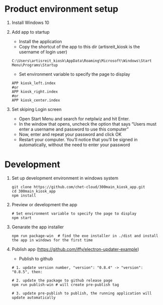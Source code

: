 # Product environment setup

1. Install Windows 10

2. Add app to startup

    - Install the application
    - Copy the shortcut of the app to this dir (artisreit_kiosk is the username of login user)
    ```shell
    C:\Users\artisreit_kiosk\AppData\Roaming\Microsoft\Windows\Start Menu\Programs\Startup
    ```
    - Set environment variable to specify the page to display
    ```shell
    APP kiosk_left.index
    #or
    APP kiosk_right.index
    #or
    APP kiosk_center.index
    ```

3. Set skiping Login screen

    - Open Start Menu and search for netplwiz and hit Enter.
    - In the window that opens, uncheck the option that says “Users must enter a username and password to use this computer”
    - Now, enter and repeat your password and click OK
    - Restart your computer. You’ll notice that you’ll be signed in automatically, without the need to enter your password



# Development 

1. Set up development environment in windows system

    ```shell
    git clone https://github.com/chet-cloud/300main_kiosk_app.git
    cd 300main_kiosk_app
    npm install 
    ```

2. Preview or development the app
    ```shell
    # Set environment variable to specify the page to display
    npm start  
    ```

3. Genarate the app installer
    ```shell
    npm run package-win  # find the exe installer in ./dist and install the app in windows for the first time
    ```

4. Publish app (https://github.com/iffy/electron-updater-example)
    - Publish to github
    ```shell
    # 1. update version number, "version": "0.8.4" -> "version": "0.8.5", then:

    # 2. update the package to github release page
    npm run publish-win # will create pre-publish tag

    # 3. update pre-publish to publish, the running application will update automatically
    ```


